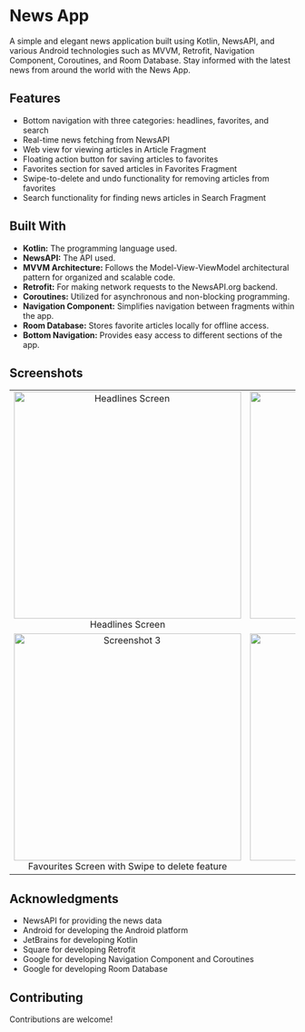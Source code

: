# News App
A simple and elegant news application built using Kotlin, NewsAPI, and various Android technologies such as MVVM, Retrofit, Navigation Component, Coroutines, and Room Database.
Stay informed with the latest news from around the world with the News App.

## Features
- Bottom navigation with three categories: headlines, favorites, and search
- Real-time news fetching from NewsAPI
- Web view for viewing articles in Article Fragment
- Floating action button for saving articles to favorites
- Favorites section for saved articles in Favorites Fragment
- Swipe-to-delete and undo functionality for removing articles from favorites
- Search functionality for finding news articles in Search Fragment

## Built With
- **Kotlin:** The programming language used.
- **NewsAPI:** The API used.
- **MVVM Architecture:** Follows the Model-View-ViewModel architectural pattern for organized and scalable code.
- **Retrofit:** For making network requests to the NewsAPI.org backend.
- **Coroutines:** Utilized for asynchronous and non-blocking programming.
- **Navigation Component:** Simplifies navigation between fragments within the app.
- **Room Database:** Stores favorite articles locally for offline access.
- **Bottom Navigation:** Provides easy access to different sections of the app.

## Screenshots

<table>
  <tr>
    <td align="center">
      <img src="https://github.com/Manishshakya6614/News_App/assets/98381672/2c707b88-575b-479b-b9d8-834e7f5b0d1d" alt="Headlines Screen" width="400">
      <br>
      Headlines Screen
    </td>
    <td align="center">
      <img src="https://github.com/Manishshakya6614/News_App/assets/98381672/1d323c83-279a-403c-bbcc-1c483d3701df" alt="Favourites Screen" width="400">
      <br>
      Favourites Screen
    </td>
  </tr>
  <tr>
    <td align="center">
      <img src="https://github.com/Manishshakya6614/News_App/assets/98381672/a7d8546b-e68c-4dce-9522-54a219d08839" alt="Screenshot 3" width="400">
      <br>
      Favourites Screen with Swipe to delete feature
    </td>
    <td align="center">
      <img src="https://github.com/Manishshakya6614/News_App/assets/98381672/b93da977-cadd-4d38-a2bf-c8a6cbab42bb" alt="Screenshot 4" width="400">
      <br>
      Search Screen
    </td>
  </tr>
</table>


## Acknowledgments

- NewsAPI for providing the news data
- Android for developing the Android platform
- JetBrains for developing Kotlin
- Square for developing Retrofit
- Google for developing Navigation Component and Coroutines
- Google for developing Room Database

## Contributing
Contributions are welcome! 
